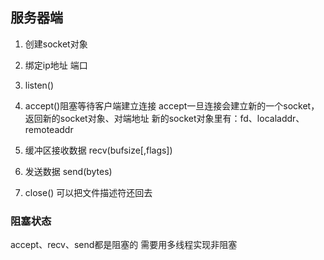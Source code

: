 ## 服务器端

1. 创建socket对象
2. 绑定ip地址 端口
3. listen()
4. accept()阻塞等待客户端建立连接   accept一旦连接会建立新的一个socket，返回新的socket对象、对端地址
新的socket对象里有：fd、localaddr、remoteaddr

5. 缓冲区接收数据 recv(bufsize[,flags])
6. 发送数据 send(bytes)
7. close() 可以把文件描述符还回去

### 阻塞状态
accept、recv、send都是阻塞的
需要用多线程实现非阻塞

